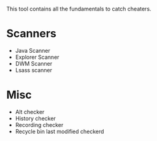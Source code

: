 This tool contains all the fundamentals to catch cheaters.

# Scanners
* Java Scanner 
* Explorer Scanner
* DWM Scanner
* Lsass scanner

# Misc
* Alt checker
* History checker
* Recording checker
* Recycle bin last modified checkerd



